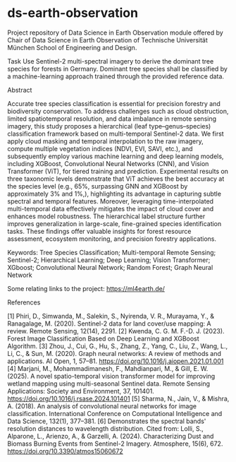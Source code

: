 # ds-earth-observation
Project repository of Data Science in Earth Observation module offered by Chair of Data Science in Earth Observation of Technische Universität München School of Engineering and Design.

Task
Use Sentinel-2 multi-spectral imagery to derive the dominant tree species for forests in Germany. Dominant tree species shall be classified by a machine-learning approach trained through the provided reference data.

Abstract

Accurate tree species classification is essential for precision forestry and biodiversity conservation. To
address challenges such as cloud obstruction, limited spatiotemporal resolution, and data imbalance in
remote sensing imagery, this study proposes a hierarchical (leaf type–genus–species) classification
framework based on multi-temporal Sentinel-2 data. We first apply cloud masking and temporal
interpolation to the raw imagery, compute multiple vegetation indices (NDVI, EVI, SAVI, etc.), and
subsequently employ various machine learning and deep learning models, including XGBoost,
Convolutional Neural Networks (CNN), and Vision Transformer (ViT), for tiered training and prediction.
Experimental results on three taxonomic levels demonstrate that ViT achieves the best accuracy at the
species level (e.g., 65%, surpassing GNN and XGBoost by approximately 3% and 1%,), highlighting its
advantage in capturing subtle spectral and temporal features. Moreover, leveraging time-interpolated
multi-temporal data effectively mitigates the impact of cloud cover and enhances model robustness. The
hierarchical label structure further improves generalization in large-scale, fine-grained species
identification tasks. These findings offer valuable insights for forest resource assessment, ecosystem
monitoring, and precision forestry applications.

Keywords: Tree Species Classification; Multi-temporal Remote Sensing; Sentinel-2; Hierarchical
Learning; Deep Learning; Vision Transformer; XGboost; Convolutional Neural Network; Random
Forest; Graph Neural Network

Some relating links to the project: https://ml4earth.de/

References 

[1] Phiri, D., Simwanda, M., Salekin, S., Nyirenda, V. R., Murayama, Y., & Ranagalage, M. (2020). Sentinel-2 data for land cover/use 
mapping: A review. Remote Sensing, 12(14), 2291. 
[2]  Kwenda, C. G. M. F.-D. J. (2023). Forest Image Classification Based on Deep Learning and XGBoost Algorithm. 
[3]  Zhou, J., Cui, G., Hu, S., Zhang, Z., Yang, C., Liu, Z., Wang, L., Li, C., & Sun, M. (2020). Graph neural networks: A review of methods 
and applications. AI Open, 1, 57–81. https://doi.org/10.1016/j.aiopen.2021.01.001 
[4]  Marjani, M., Mohammadimanesh, F., Mahdianpari, M., & Gill, E. W. (2025). A novel spatio-temporal vision transformer model for 
improving wetland mapping using multi-seasonal Sentinel data. Remote Sensing Applications: Society and Environment, 37, 101401. 
https://doi.org/10.1016/j.rsase.2024.101401 
[5] Sharma, N., Jain, V., & Mishra, A. (2018). An analysis of convolutional neural networks for image classification. International 
Conference on Computational Intelligence and Data Science, 132(1), 377–381. 
[6] Demonstrates the spectral bands' resolution distances to wavelength distribution. Cited from: Lolli, S., Alparone, L., Arienzo, A., & 
Garzelli, A. (2024). Characterizing Dust and Biomass Burning Events from Sentinel-2 Imagery. Atmosphere, 15(6), 672. 
https://doi.org/10.3390/atmos15060672